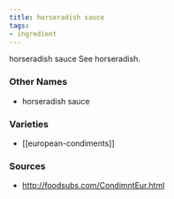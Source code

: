 ```yaml
---
title: horseradish sauce
tags:
- ingredient
---
```

horseradish sauce See horseradish.

### Other Names

* horseradish sauce

### Varieties

* [[european-condiments]]

### Sources
* http://foodsubs.com/CondimntEur.html
